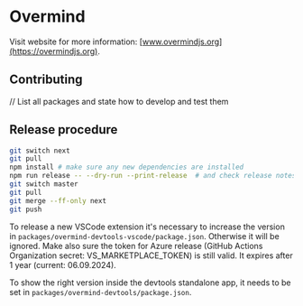 # Overmind

Visit website for more information: [www.overmindjs.org](https://overmindjs.org).

## Contributing

// List all packages and state how to develop and test them

## Release procedure

```sh
git switch next
git pull
npm install # make sure any new dependencies are installed
npm run release -- --dry-run --print-release  # and check release notes
git switch master
git pull
git merge --ff-only next
git push
```

To release a new VSCode extension it's necessary to increase the version
in `packages/overmind-devtools-vscode/package.json`.
Otherwise it will be ignored.
Make also sure the token for Azure release (GitHub Actions Organization
secret: VS_MARKETPLACE_TOKEN) is still valid.
It expires after 1 year (current: 06.09.2024).

To show the right version inside the devtools standalone app,
it needs to be set in `packages/overmind-devtools/package.json`.
